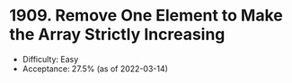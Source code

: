 # 1909. Remove One Element to Make the Array Strictly Increasing
- Difficulty: Easy
- Acceptance: 27.5% (as of 2022-03-14)
